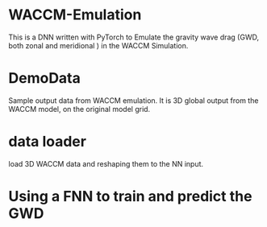 # WACCM-Emulation
This is a DNN written with PyTorch to Emulate the gravity wave drag (GWD, both zonal and meridional ) in the WACCM Simulation.


# DemoData
Sample output data from WACCM emulation.
It is 3D global output from the WACCM model, on the original model grid.


# data loader
load 3D WACCM data and reshaping them to the NN input.

# Using a FNN to train and predict the GWD

